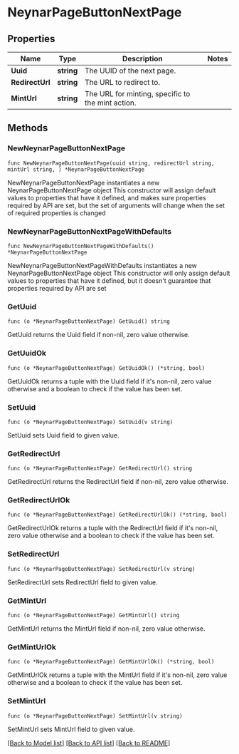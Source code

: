 # NeynarPageButtonNextPage

## Properties

Name | Type | Description | Notes
------------ | ------------- | ------------- | -------------
**Uuid** | **string** | The UUID of the next page. | 
**RedirectUrl** | **string** | The URL to redirect to. | 
**MintUrl** | **string** | The URL for minting, specific to the mint action. | 

## Methods

### NewNeynarPageButtonNextPage

`func NewNeynarPageButtonNextPage(uuid string, redirectUrl string, mintUrl string, ) *NeynarPageButtonNextPage`

NewNeynarPageButtonNextPage instantiates a new NeynarPageButtonNextPage object
This constructor will assign default values to properties that have it defined,
and makes sure properties required by API are set, but the set of arguments
will change when the set of required properties is changed

### NewNeynarPageButtonNextPageWithDefaults

`func NewNeynarPageButtonNextPageWithDefaults() *NeynarPageButtonNextPage`

NewNeynarPageButtonNextPageWithDefaults instantiates a new NeynarPageButtonNextPage object
This constructor will only assign default values to properties that have it defined,
but it doesn't guarantee that properties required by API are set

### GetUuid

`func (o *NeynarPageButtonNextPage) GetUuid() string`

GetUuid returns the Uuid field if non-nil, zero value otherwise.

### GetUuidOk

`func (o *NeynarPageButtonNextPage) GetUuidOk() (*string, bool)`

GetUuidOk returns a tuple with the Uuid field if it's non-nil, zero value otherwise
and a boolean to check if the value has been set.

### SetUuid

`func (o *NeynarPageButtonNextPage) SetUuid(v string)`

SetUuid sets Uuid field to given value.


### GetRedirectUrl

`func (o *NeynarPageButtonNextPage) GetRedirectUrl() string`

GetRedirectUrl returns the RedirectUrl field if non-nil, zero value otherwise.

### GetRedirectUrlOk

`func (o *NeynarPageButtonNextPage) GetRedirectUrlOk() (*string, bool)`

GetRedirectUrlOk returns a tuple with the RedirectUrl field if it's non-nil, zero value otherwise
and a boolean to check if the value has been set.

### SetRedirectUrl

`func (o *NeynarPageButtonNextPage) SetRedirectUrl(v string)`

SetRedirectUrl sets RedirectUrl field to given value.


### GetMintUrl

`func (o *NeynarPageButtonNextPage) GetMintUrl() string`

GetMintUrl returns the MintUrl field if non-nil, zero value otherwise.

### GetMintUrlOk

`func (o *NeynarPageButtonNextPage) GetMintUrlOk() (*string, bool)`

GetMintUrlOk returns a tuple with the MintUrl field if it's non-nil, zero value otherwise
and a boolean to check if the value has been set.

### SetMintUrl

`func (o *NeynarPageButtonNextPage) SetMintUrl(v string)`

SetMintUrl sets MintUrl field to given value.



[[Back to Model list]](../README.md#documentation-for-models) [[Back to API list]](../README.md#documentation-for-api-endpoints) [[Back to README]](../README.md)


